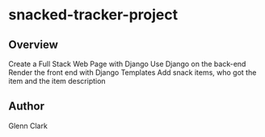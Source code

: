 # snacked-tracker-project

## Overview

Create a Full Stack Web Page with Django
Use Django on the back-end
Render the front end with Django Templates
Add snack items, who got the item and the item description

## Author

Glenn Clark

